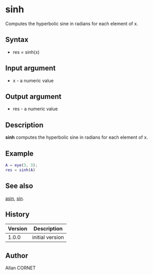 # sinh

Computes the hyperbolic sine in radians for each element of x.

## Syntax

- res = sinh(x)

## Input argument

- x - a numeric value

## Output argument

- res - a numeric value

## Description

<b>sinh</b> computes the hyperbolic sine in radians for each element of x.

## Example

```matlab
A = eye(3, 3);
res = sinh(A)
```

## See also

[asin](asin.md), [sin](sin.md).

## History

| Version | Description     |
| ------- | --------------- |
| 1.0.0   | initial version |

## Author

Allan CORNET
